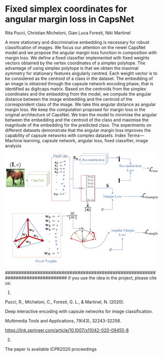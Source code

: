 # Fixed simplex coordinates for angular margin loss in CapsNet
Rita Pucci, Christian Micheloni, Gian Luca Foresti, Niki Martinel


A more stationary and discriminative embedding
is necessary for robust classification of images. We focus our
attention on the newel CapsNet model and we propose the
angular margin loss function in composition with margin loss.
We define a fixed classifier implemented with fixed weights
vectors obtained by the vertex coordinates of a simplex polytope.
The advantage of using simplex polytope is that we obtain the
maximal symmetry for stationary features angularly centred.
Each weight vector is to be considered as the centroid of a class in
the dataset. The embedding of an image is obtained through the
capsule network encoding phase, that is identified as digitcaps
matrix. Based on the centroids from the simplex coordinates
and the embedding from the model, we compute the angular
distance between the image embedding and the centroid of the
correspondent class of the image. We take this angular distance
as angular margin loss. We keep the computation proposed for
margin loss in the original architecture of CapsNet. We train
the model to minimise the angular between the embedding and
the centroid of the class and maximise the magnitude of the
embedding for the predicted class. The experiments on different
datasets demonstrate that the angular margin loss improves the
capability of capsule networks with complex datasets.
Index Terms—Machine learning, capsule network, angular loss,
fixed classifier, image analysis


![plot](https://github.com/Riretta/Angle_Loss/blob/master/Caps_Angle_FC10_2.jpg?raw=true)

###############################################################################
if you use the idea in the project, please cite us:

1. 
Pucci, R., Micheloni, C., Foresti, G. L., & Martinel, N. (2020). 

Deep interactive encoding with capsule networks for image classification. 

Multimedia Tools and Applications, 79(43), 32243-32258. 

https://link.springer.com/article/10.1007/s11042-020-09455-8 

2.

The paper is available ICPR2020 proceedings 

